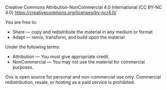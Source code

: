 Creative Commons Attribution-NonCommercial 4.0 International (CC BY-NC 4.0)
https://creativecommons.org/licenses/by-nc/4.0/

You are free to:
- Share — copy and redistribute the material in any medium or format
- Adapt — remix, transform, and build upon the material

Under the following terms:
- Attribution — You must give appropriate credit.
- NonCommercial — You may not use the material for commercial purposes.


Ovx is open source for personal and non-commercial use only.
Commercial redistribution, resale, or hosting as a paid service is prohibited.